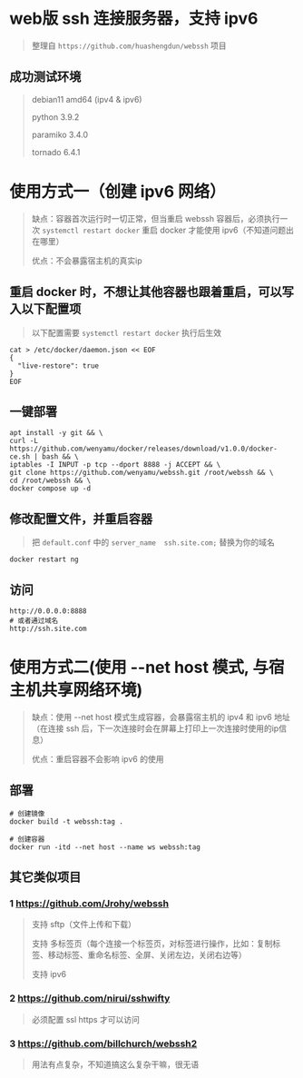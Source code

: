 # web版 ssh 连接服务器，支持 ipv6
> 整理自 `https://github.com/huashengdun/webssh` 项目

## 成功测试环境
> debian11 amd64 (ipv4 & ipv6)
> 
> python 3.9.2
> 
> paramiko 3.4.0
> 
> tornado 6.4.1

# 使用方式一（创建 ipv6 网络）
> 缺点：容器首次运行时一切正常，但当重启 webssh 容器后，必须执行一次 `systemctl restart docker` 重启 docker 才能使用 ipv6（不知道问题出在哪里）
>
> 优点：不会暴露宿主机的真实ip

## 重启 docker 时，不想让其他容器也跟着重启，可以写入以下配置项
> 以下配置需要 `systemctl restart docker` 执行后生效
```
cat > /etc/docker/daemon.json << EOF
{
  "live-restore": true
}
EOF
```

## 一键部署
```
apt install -y git && \
curl -L https://github.com/wenyamu/docker/releases/download/v1.0.0/docker-ce.sh | bash && \
iptables -I INPUT -p tcp --dport 8888 -j ACCEPT && \
git clone https://github.com/wenyamu/webssh.git /root/webssh && \
cd /root/webssh && \
docker compose up -d
```

## 修改配置文件，并重启容器
> 把 `default.conf` 中的 `server_name  ssh.site.com;` 替换为你的域名
```
docker restart ng
```

## 访问
```
http://0.0.0.0:8888
# 或者通过域名
http://ssh.site.com
```

# 使用方式二(使用 --net host 模式, 与宿主机共享网络环境)

> 缺点：使用 --net host 模式生成容器，会暴露宿主机的 ipv4 和 ipv6 地址（在连接 ssh 后，下一次连接时会在屏幕上打印上一次连接时使用的ip信息）
>
> 优点：重启容器不会影响 ipv6 的使用

## 部署
```
# 创建镜像
docker build -t webssh:tag .

# 创建容器
docker run -itd --net host --name ws webssh:tag
```

## 其它类似项目
### 1 https://github.com/Jrohy/webssh
> 支持 sftp（文件上传和下载）
> 
> 支持 多标签页（每个连接一个标签页，对标签进行操作，比如：复制标签、移动标签、重命名标签、全屏、关闭左边，关闭右边等）
> 
> 支持 ipv6

### 2 https://github.com/nirui/sshwifty
> 必须配置 ssl https 才可以访问

### 3 https://github.com/billchurch/webssh2
> 用法有点复杂，不知道搞这么复杂干嘛，很无语
